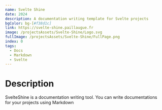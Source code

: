 ```yaml
---
name: Svelte Shine
date: 2024
description: A documentation writing template for Svelte projects
bgColor: bg-[#f38d1c]
link: https://svelte-shine.paillaugue.fr
image: /projectsAssets/Svelte-Shine/Logo.svg
fullImage: /projectsAssets/Svelte-Shine/FullPage.png
index: 0
tags:
  - Docs
  - Markdown
  - Svelte
---
```


# Description

SvelteShine is a documentation writing tool. You can write documentations for your projects using Markdown
